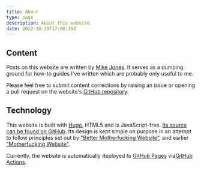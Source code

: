 ```yaml
---
title: About
type: page
description: About this website.
date: 2022-10-19T17:08:19Z
---
```


## Content

Posts on this website are written by [Mike Jones](https://github.com/n7st). It serves as a dumping ground for how-to
guides I've written which are probably only useful to me.

Please feel free to submit content corrections by raising an issue or opening a pull request on the website's
[GitHub repository](https://github.com/n7st/netsplit.uk).

## Technology

This website is built with [Hugo](https://gohugo.io), HTML5 and is JavaScript-free. [Its source can be found on GitHub](https://github.com/n7st/netsplit.uk).
Its design is kept simple on purpose in an attempt to follow principles set out by ["Better Motherfucking Website"](http://bettermotherfuckingwebsite.com/),
and earlier ["Motherfucking Website"](https://motherfuckingwebsite.com).

Currently, the website is automatically deployed to [GitHub Pages](https://pages.github.com/) via[GitHub Actions](https://github.com/features/actions).
